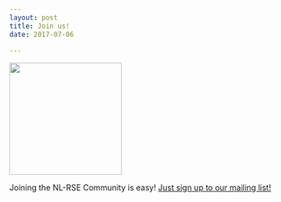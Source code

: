 ```yaml
---
layout: post
title: Join us!
date: 2017-07-06

---
```


<a href="https://lists.nl-rse.org/mailman/listinfo/everyone">
<img width="200px" src="{{ "/" | relative_url }}img/signup.png"></a>

Joining the NL-RSE Community is easy! [Just sign up to our mailing list!](https://lists.nl-rse.org/mailman/listinfo/everyone)


